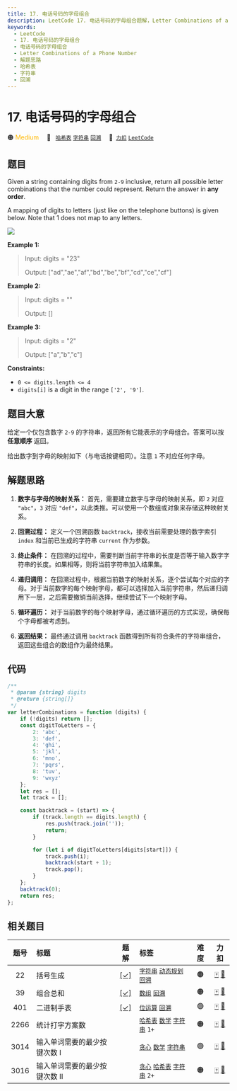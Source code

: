 ```yaml
---
title: 17. 电话号码的字母组合
description: LeetCode 17. 电话号码的字母组合题解，Letter Combinations of a Phone Number，包含解题思路、复杂度分析以及完整的 JavaScript 代码实现。
keywords:
  - LeetCode
  - 17. 电话号码的字母组合
  - 电话号码的字母组合
  - Letter Combinations of a Phone Number
  - 解题思路
  - 哈希表
  - 字符串
  - 回溯
---
```


# 17. 电话号码的字母组合

🟠 <font color=#ffb800>Medium</font>&emsp; 🔖&ensp; [`哈希表`](/tag/hash-table.md) [`字符串`](/tag/string.md) [`回溯`](/tag/backtracking.md)&emsp; 🔗&ensp;[`力扣`](https://leetcode.cn/problems/letter-combinations-of-a-phone-number) [`LeetCode`](https://leetcode.com/problems/letter-combinations-of-a-phone-number)

## 题目

Given a string containing digits from `2-9` inclusive, return all possible
letter combinations that the number could represent. Return the answer in
**any order**.

A mapping of digits to letters (just like on the telephone buttons) is given
below. Note that 1 does not map to any letters.

![](https://assets.leetcode.com/uploads/2022/03/15/1200px-telephone-keypad2svg.png)

**Example 1:**

> Input: digits = "23"
>
> Output: ["ad","ae","af","bd","be","bf","cd","ce","cf"]

**Example 2:**

> Input: digits = ""
>
> Output: []

**Example 3:**

> Input: digits = "2"
>
> Output: ["a","b","c"]

**Constraints:**

- `0 <= digits.length <= 4`
- `digits[i]` is a digit in the range `['2', '9']`.

## 题目大意

给定一个仅包含数字 `2-9` 的字符串，返回所有它能表示的字母组合。答案可以按 **任意顺序** 返回。

给出数字到字母的映射如下（与电话按键相同）。注意 `1` 不对应任何字母。

## 解题思路

1. **数字与字母的映射关系：** 首先，需要建立数字与字母的映射关系，即 `2` 对应 `"abc"`，`3` 对应 `"def"`，以此类推。可以使用一个数组或对象来存储这种映射关系。

2. **回溯过程：** 定义一个回溯函数 `backtrack`，接收当前需要处理的数字索引 `index` 和当前已生成的字符串 `current` 作为参数。

3. **终止条件：** 在回溯的过程中，需要判断当前字符串的长度是否等于输入数字字符串的长度。如果相等，则将当前字符串加入结果集。

4. **递归调用：** 在回溯过程中，根据当前数字的映射关系，逐个尝试每个对应的字母。对于当前数字的每个映射字母，都可以选择加入当前字符串，然后递归调用下一层，之后需要撤销当前选择，继续尝试下一个映射字母。

5. **循环遍历：** 对于当前数字的每个映射字母，通过循环遍历的方式实现，确保每个字母都被考虑到。

6. **返回结果：** 最终通过调用 `backtrack` 函数得到所有符合条件的字符串组合，返回这些组合的数组作为最终结果。

## 代码

```javascript
/**
 * @param {string} digits
 * @return {string[]}
 */
var letterCombinations = function (digits) {
	if (!digits) return [];
	const digitToLetters = {
		2: 'abc',
		3: 'def',
		4: 'ghi',
		5: 'jkl',
		6: 'mno',
		7: 'pqrs',
		8: 'tuv',
		9: 'wxyz'
	};
	let res = [];
	let track = [];

	const backtrack = (start) => {
		if (track.length == digits.length) {
			res.push(track.join(''));
			return;
		}

		for (let i of digitToLetters[digits[start]]) {
			track.push(i);
			backtrack(start + 1);
			track.pop();
		}
	};
	backtrack(0);
	return res;
};
```

## 相关题目

<!-- prettier-ignore -->
| 题号 | 标题 | 题解 | 标签 | 难度 | 力扣 |
| :------: | :------ | :------: | :------ | :------: | :------: |
| 22 | 括号生成 | [[✓]](/problem/0022.md) |  [`字符串`](/tag/string.md) [`动态规划`](/tag/dynamic-programming.md) [`回溯`](/tag/backtracking.md) | 🟠 | [🀄️](https://leetcode.cn/problems/generate-parentheses) [🔗](https://leetcode.com/problems/generate-parentheses) |
| 39 | 组合总和 | [[✓]](/problem/0039.md) |  [`数组`](/tag/array.md) [`回溯`](/tag/backtracking.md) | 🟠 | [🀄️](https://leetcode.cn/problems/combination-sum) [🔗](https://leetcode.com/problems/combination-sum) |
| 401 | 二进制手表 | [[✓]](/problem/0401.md) |  [`位运算`](/tag/bit-manipulation.md) [`回溯`](/tag/backtracking.md) | 🟢 | [🀄️](https://leetcode.cn/problems/binary-watch) [🔗](https://leetcode.com/problems/binary-watch) |
| 2266 | 统计打字方案数 |  |  [`哈希表`](/tag/hash-table.md) [`数学`](/tag/math.md) [`字符串`](/tag/string.md) `1+` | 🟠 | [🀄️](https://leetcode.cn/problems/count-number-of-texts) [🔗](https://leetcode.com/problems/count-number-of-texts) |
| 3014 | 输入单词需要的最少按键次数 I |  |  [`贪心`](/tag/greedy.md) [`数学`](/tag/math.md) [`字符串`](/tag/string.md) | 🟢 | [🀄️](https://leetcode.cn/problems/minimum-number-of-pushes-to-type-word-i) [🔗](https://leetcode.com/problems/minimum-number-of-pushes-to-type-word-i) |
| 3016 | 输入单词需要的最少按键次数 II |  |  [`贪心`](/tag/greedy.md) [`哈希表`](/tag/hash-table.md) [`字符串`](/tag/string.md) `2+` | 🟠 | [🀄️](https://leetcode.cn/problems/minimum-number-of-pushes-to-type-word-ii) [🔗](https://leetcode.com/problems/minimum-number-of-pushes-to-type-word-ii) |